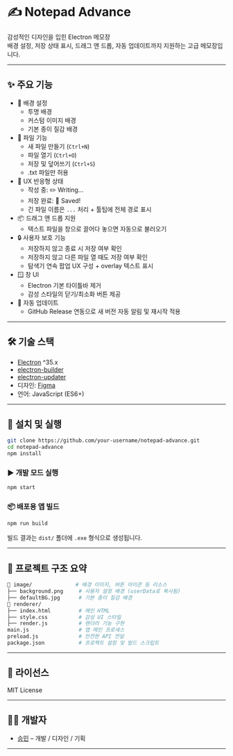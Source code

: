 # ✍️ Notepad Advance

감성적인 디자인을 입힌 Electron 메모장  
배경 설정, 저장 상태 표시, 드래그 앤 드롭, 자동 업데이트까지 지원하는 고급 메모장입니다.


---

## ✨ 주요 기능

- 🎨 배경 설정
  - 투명 배경
  - 커스텀 이미지 배경
  - 기본 종이 질감 배경
- 📂 파일 기능
  - 새 파일 만들기 (`Ctrl+N`)
  - 파일 열기 (`Ctrl+O`)
  - 저장 및 덮어쓰기 (`Ctrl+S`)
  - .txt 파일만 허용
- 🔀 UX 반응형 상태
  - 작성 중: ✏️ Writing...
  - 저장 완료: 💾 Saved!
  - 긴 파일 이름은 `...` 처리 + 툴팁에 전체 경로 표시
- 📦 드래그 앤 드롭 지원
  - 텍스트 파일을 창으로 끌어다 놓으면 자동으로 불러오기
- 🔒 사용자 보호 기능
  - 저장하지 않고 종료 시 저장 여부 확인
  - 저장하지 않고 다른 파일 열 때도 저장 여부 확인
  - 탐색기 연속 팝업 UX 구성 + overlay 텍스트 표시
- 🪟 창 UI
  - Electron 기본 타이틀바 제거
  - 감성 스타일의 닫기/최소화 버튼 제공
- 🔄 자동 업데이트
  - GitHub Release 연동으로 새 버전 자동 알림 및 재시작 적용

---

## 🛠 기술 스택

- [Electron](https://www.electronjs.org/) ^35.x
- [electron-builder](https://www.electron.build/)
- [electron-updater](https://www.electron.build/auto-update)
- 디자인: [Figma](https://figma.com/)
- 언어: JavaScript (ES6+)

---

## 🚀 설치 및 실행

```bash
git clone https://github.com/your-username/notepad-advance.git
cd notepad-advance
npm install
```

### ▶️ 개발 모드 실행

```bash
npm start
```

### 📦 배포용 앱 빌드

```bash
npm run build
```

빌드 결과는 `dist/` 폴더에 `.exe` 형식으로 생성됩니다.

---

## 📁 프로젝트 구조 요약

```bash
📁 image/              # 배경 이미지, 버튼 아이콘 등 리소스
├── background.png     # 사용자 설정 배경 (userData로 복사됨)
├── defaultBG.jpg      # 기본 종이 질감 배경
📁 renderer/
├── index.html         # 메인 HTML
├── style.css          # 감성 UI 스타일
├── render.js          # 렌더러 기능 구현
main.js                # 앱 메인 프로세스
preload.js             # 안전한 API 전달
package.json           # 프로젝트 설정 및 빌드 스크립트
```

---


## 📄 라이선스

MIT License

---

## 🙋‍♀️ 개발자

- [승민](https://github.com/seungminbluebox) – 개발 / 디자인 / 기획

---
